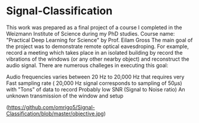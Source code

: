 # Signal-Classification
This work was prepared as a final project of a course I completed in the Weizmann Institute of Science during my PhD studies. Course name: "Practical Deep Learning for Science" by Prof. Eilam Gross
The main goal of the project was to demonstrate remote optical eavesdroping. For example, record a meeting which takes place in an isolated building by record the vibrations of the windows (or any other nearby object) and reconstruct the audio signal. There are numerous challeges in executing this goal:

Audio frequencies varies between 20 Hz to 20,000 Hz that requires very Fast sampling rate ( 20,000 Hz signal corresponds to sampling of 50μs) with "Tons" of data to record
Probably low SNR (Signal to Noise ratio)
An unknown transmission of the window and setup

(https://github.com/omrigo5/Signal-Classification/blob/master/objective.jpg)
